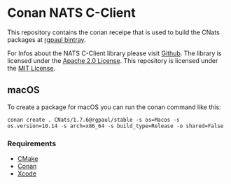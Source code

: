 # Conan NATS C-Client

This repository contains the conan receipe that is used to build the CNats packages at [rgpaul bintray](https://bintray.com/manromen/rgpaul).

For Infos about the NATS C-Client library please visit [Github](https://github.com/nats-io/cnats).
The library is licensed under the [Apache 2.0 License](https://github.com/nats-io/cnats/blob/master/LICENSE).
This repository is licensed under the [MIT License](LICENSE).

## macOS

To create a package for macOS you can run the conan command like this:

`conan create . CNats/1.7.6@rgpaul/stable -s os=Macos -s os.version=10.14 -s arch=x86_64 -s build_type=Release -o shared=False`

### Requirements

* [CMake](https://cmake.org/)
* [Conan](https://conan.io/)
* [Xcode](https://developer.apple.com/xcode/)
